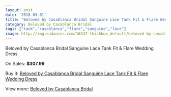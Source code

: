 ```yaml
---
layout: post
date: '2018-03-01'
title: "Beloved by Casablanca Bridal Sanguine Lace Tank Fit & Flare Wedding Dress"
category: Beloved by Casablanca Bridal
tags: ["tank","casablanca","flare","sanguine","lace"]
image: http://img.eudances.com/16347-thickbox_default/beloved-by-casablanca-bridal-sanguine-lace-tank-fit-flare-wedding-dress.jpg
---
```

Beloved by Casablanca Bridal Sanguine Lace Tank Fit & Flare Wedding Dress

On Sales: **$307.99**
<a href="https://www.eudances.com/en/beloved-by-casablanca-bridal/4813-beloved-by-casablanca-bridal-sanguine-lace-tank-fit-flare-wedding-dress.html"><amp-img layout="responsive" width="600" height="600" src="//img.eudances.com/16347-thickbox_default/beloved-by-casablanca-bridal-sanguine-lace-tank-fit-flare-wedding-dress.jpg" alt="Beloved by Casablanca Bridal Sanguine Lace Tank Fit & Flare Wedding Dress 0" /></a>
<a href="https://www.eudances.com/en/beloved-by-casablanca-bridal/4813-beloved-by-casablanca-bridal-sanguine-lace-tank-fit-flare-wedding-dress.html"><amp-img layout="responsive" width="600" height="600" src="//img.eudances.com/16349-thickbox_default/beloved-by-casablanca-bridal-sanguine-lace-tank-fit-flare-wedding-dress.jpg" alt="Beloved by Casablanca Bridal Sanguine Lace Tank Fit & Flare Wedding Dress 1" /></a>
<a href="https://www.eudances.com/en/beloved-by-casablanca-bridal/4813-beloved-by-casablanca-bridal-sanguine-lace-tank-fit-flare-wedding-dress.html"><amp-img layout="responsive" width="600" height="600" src="//img.eudances.com/16348-thickbox_default/beloved-by-casablanca-bridal-sanguine-lace-tank-fit-flare-wedding-dress.jpg" alt="Beloved by Casablanca Bridal Sanguine Lace Tank Fit & Flare Wedding Dress 2" /></a>

Buy it: [Beloved by Casablanca Bridal Sanguine Lace Tank Fit & Flare Wedding Dress](https://www.eudances.com/en/beloved-by-casablanca-bridal/4813-beloved-by-casablanca-bridal-sanguine-lace-tank-fit-flare-wedding-dress.html "Beloved by Casablanca Bridal Sanguine Lace Tank Fit & Flare Wedding Dress")

View more: [Beloved by Casablanca Bridal](https://www.eudances.com/en/89-beloved-by-casablanca-bridal "Beloved by Casablanca Bridal")